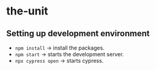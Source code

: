 # the-unit

## Setting up development environment

- `npm install` -> install the packages.
- `npm start` -> starts the development server.
- `npx cypress open` -> starts cypress.